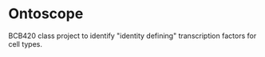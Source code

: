 # Ontoscope
BCB420 class project to identify "identity defining" transcription factors for cell types.
